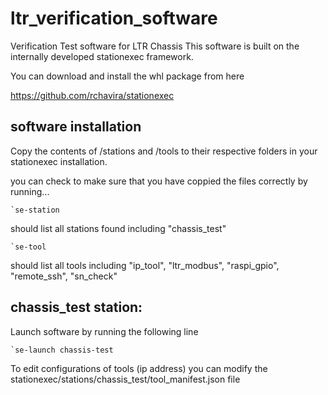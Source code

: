 # ltr_verification_software
Verification Test software for LTR Chassis
This software is built on the internally developed stationexec framework.

You can download and install the whl package from here

https://github.com/rchavira/stationexec

## software installation
Copy the contents of /stations and /tools to their respective folders in your stationexec installation.

you can check to make sure that you have coppied the files correctly by running...

    `se-station

should list all stations found including "chassis_test"

    `se-tool

should list all tools including "ip_tool", "ltr_modbus", "raspi_gpio", "remote_ssh", "sn_check"

## chassis_test station:
Launch software by running the following line

    `se-launch chassis-test


To edit configurations of tools (ip address) you can modify the
stationexec/stations/chassis_test/tool_manifest.json file
